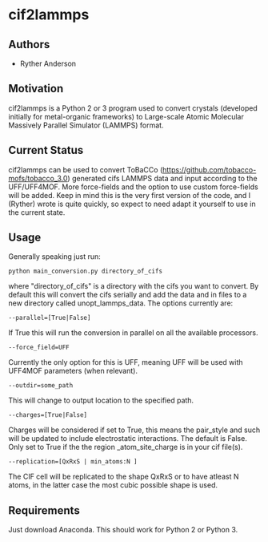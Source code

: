 # cif2lammps
## Authors

- Ryther Anderson

## Motivation
cif2lammps is a Python 2 or 3 program used to convert crystals (developed initially for metal-organic frameworks) to Large-scale Atomic Molecular Massively Parallel Simulator (LAMMPS) format. 

## Current Status
cif2lammps can be used to convert ToBaCCo (https://github.com/tobacco-mofs/tobacco_3.0) generated cifs LAMMPS data and input according to the UFF/UFF4MOF. More force-fields and the option to use custom force-fields will be added. Keep in mind this is the very first version of the code, and I (Ryther) wrote is quite quickly, so expect to need adapt it yourself to use in the current state. 

## Usage
Generally speaking just run:
```
python main_conversion.py directory_of_cifs
```
where "directory_of_cifs" is a directory with the cifs you want to convert. By default this will convert the cifs serially and add the data and in files to a new directory called unopt_lammps_data. The options currently are:
```
--parallel=[True|False]
```
If True this will run the conversion in parallel on all the available processors.
```
--force_field=UFF
```
Currently the only option for this is UFF, meaning UFF will be used with UFF4MOF parameters (when relevant).
```
--outdir=some_path
```
This will change to output location to the specified path.
```
--charges=[True|False]
```
Charges will be considered if set to True, this means the pair_style and such will be updated to include electrostatic interactions. The default is False. Only set to True if the the region _atom_site_charge is in your cif file(s).
```
--replication=[QxRxS | min_atoms:N ]
```
The CIF cell will be replicated to the shape QxRxS or to have atleast N atoms, in the latter case the most cubic possible shape is used.
## Requirements
Just download Anaconda. This should work for Python 2 or Python 3.

